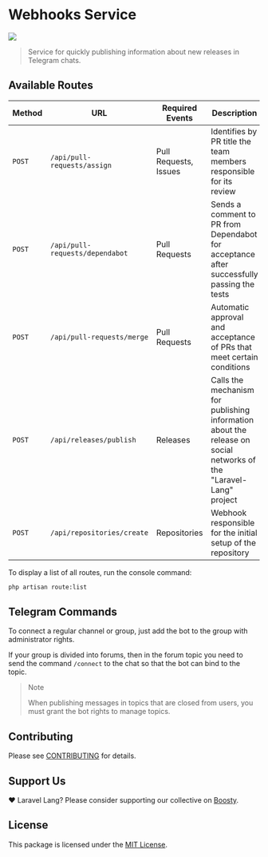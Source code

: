 # Webhooks Service

![](https://preview.dragon-code.pro/laravel-lang/webhooks-service.svg?brand=laravel)

> Service for quickly publishing information about new releases in Telegram chats.

## Available Routes

| Method | URL                             | Required Events       | Description                                                                                                       |
|--------|---------------------------------|-----------------------|-------------------------------------------------------------------------------------------------------------------|
| `POST` | `/api/pull-requests/assign`     | Pull Requests, Issues | Identifies by PR title the team members responsible for its review                                                |
| `POST` | `/api/pull-requests/dependabot` | Pull Requests         | Sends a comment to PR from Dependabot for acceptance after successfully passing the tests                         |
| `POST` | `/api/pull-requests/merge`      | Pull Requests         | Automatic approval and acceptance of PRs that meet certain conditions                                             |
| `POST` | `/api/releases/publish`         | Releases              | Calls the mechanism for publishing information about the release on social networks of the "Laravel-Lang" project |
| `POST` | `/api/repositories/create`      | Repositories          | Webhook responsible for the initial setup of the repository                                                       |

To display a list of all routes, run the console command:

```Bash
php artisan route:list
```

## Telegram Commands

To connect a regular channel or group, just add the bot to the group with administrator rights.

If your group is divided into forums, then in the forum topic you need to send the command `/connect` to the chat so
that the bot can bind to the topic.

> Note
> 
> When publishing messages in topics that are closed from users, you must grant the bot rights to manage topics.

## Contributing

Please see [CONTRIBUTING](https://laravel-lang.com/contributions.html) for details.

## Support Us

❤️ Laravel Lang? Please consider supporting our collective on [Boosty](https://boosty.to/laravel-lang).

## License

This package is licensed under the [MIT License](https://laravel-lang.com/license.html).
